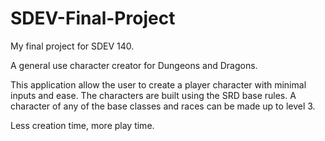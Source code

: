 # SDEV-Final-Project
My final project for SDEV 140. 

A general use character creator for Dungeons and Dragons.

This application allow the user to create a player character
with minimal inputs and ease. The characters are built
using the SRD base rules. A character of any of the base
classes and races can be made up to level 3.

Less creation time, more play time.
